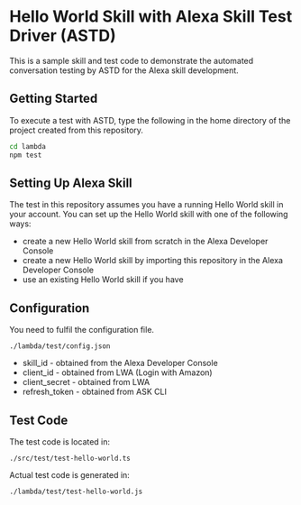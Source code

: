 # Hello World Skill with Alexa Skill Test Driver (ASTD)
This is a sample skill and test code to demonstrate the automated conversation testing
by ASTD for the Alexa skill development.

## Getting Started
To execute a test with ASTD, type the following in the home directory of the project
created from this repository.
```bash
cd lambda
npm test
```

## Setting Up Alexa Skill
The test in this repository assumes you have a running Hello World skill in your account.
You can set up the Hello World skill with one of the following ways:

* create a new Hello World skill from scratch in the Alexa Developer Console
* create a new Hello World skill by importing this repository in the Alexa Developer Console
* use an existing Hello World skill if you have

## Configuration
You need to fulfil the configuration file.

```
./lambda/test/config.json
```

* skill_id - obtained from the Alexa Developer Console
* client_id - obtained from LWA (Login with Amazon)
* client_secret - obtained from LWA
* refresh_token - obtained from ASK CLI 

## Test Code
The test code is located in:

```
./src/test/test-hello-world.ts
```

Actual test code is generated in:

```
./lambda/test/test-hello-world.js
```
